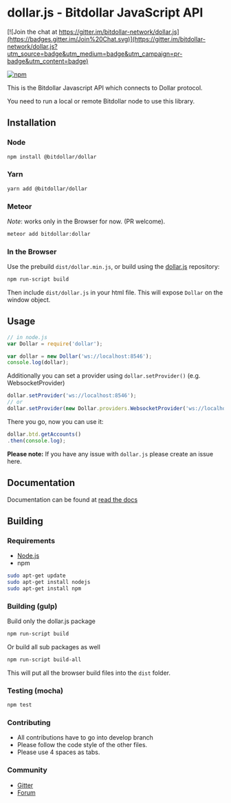 # dollar.js - Bitdollar JavaScript API

[![Join the chat at https://gitter.im/bitdollar-network/dollar.js](https://badges.gitter.im/Join%20Chat.svg)](https://gitter.im/bitdollar-network/dollar.js?utm_source=badge&utm_medium=badge&utm_campaign=pr-badge&utm_content=badge)

[![npm](https://img.shields.io/npm/dm/@bitdollar/dollar.svg)](https://www.npmjs.com/package/@bitdollar/dollar)

This is the Bitdollar Javascript API
which connects to Dollar protocol.


You need to run a local or remote Bitdollar node to use this library.

## Installation

### Node

```bash
npm install @bitdollar/dollar
```

### Yarn

```bash
yarn add @bitdollar/dollar
```

### Meteor

*Note*: works only in the Browser for now. (PR welcome).

```bash
meteor add bitdollar:dollar
```

### In the Browser

Use the prebuild ``dist/dollar.min.js``, or
build using the [dollar.js][repo] repository:

```bash
npm run-script build
```

Then include `dist/dollar.js` in your html file.
This will expose `Dollar` on the window object.

## Usage

```js
// in node.js
var Dollar = require('dollar');

var dollar = new Dollar('ws://localhost:8546');
console.log(dollar);

```

Additionally you can set a provider using `dollar.setProvider()` (e.g. WebsocketProvider)

```js
dollar.setProvider('ws://localhost:8546');
// or
dollar.setProvider(new Dollar.providers.WebsocketProvider('ws://localhost:8546'));
```

There you go, now you can use it:

```js
dollar.btd.getAccounts()
.then(console.log);
```


**Please note:** If you have any issue with `dollar.js` please create an issue here.

## Documentation

Documentation can be found at [read the docs][docs]


## Building

### Requirements

* [Node.js](https://nodejs.org)
* npm

```bash
sudo apt-get update
sudo apt-get install nodejs
sudo apt-get install npm
```

### Building (gulp)

Build only the dollar.js package

```bash
npm run-script build
```

Or build all sub packages as well

```bash
npm run-script build-all
```

This will put all the browser build files into the `dist` folder.


### Testing (mocha)

```bash
npm test
```

### Contributing

- All contributions have to go into develop branch
- Please follow the code style of the other files.
- Please use 4 spaces as tabs.

### Community
 - [Gitter](https://gitter.im/bitdollar-network/dollar.js?source=orgpage)
 - [Forum](https://forum.bibicle.com/categories/dollar-js)

[repo]: https://github.com/bitdollar-network/dollar.js
[docs]: http://dollarjs.readthedocs.io/
[npm-image]: https://badge.fury.io/js/@bitdollar/dollar.png
[npm-url]: https://npmjs.org/package/@bitdollar/dollar
[dep-image]: https://david-dm.org/bitdollar/dollar.js.svg
[dep-url]: https://david-dm.org/bitdollar/dollar.js
[dep-dev-image]: https://david-dm.org/bitdollar/dollar.js/dev-status.svg
[dep-dev-url]: https://david-dm.org/bitdollar/dollar.js#info=devDependencies
